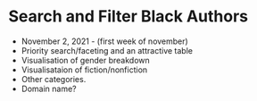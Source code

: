 # Search and Filter Black Authors

- November 2, 2021 - (first week of november)
- Priority search/faceting and an attractive table
- Visualisation of gender breakdown
- Visualisataion of fiction/nonfiction
- Other categories.
- Domain name?

